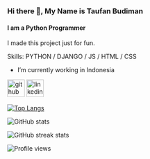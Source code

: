 ### Hi there 👋, My Name is Taufan Budiman
#### I am a Python Programmer

I made this project just for fun.

Skills: PYTHON / DJANGO / JS / HTML / CSS

- I’m currently working in Indonesia


[<img src='https://cdn.jsdelivr.net/npm/simple-icons@3.0.1/icons/github.svg' alt='github' height='40'>](https://github.com/taufanbudiman)  [<img src='https://cdn.jsdelivr.net/npm/simple-icons@3.0.1/icons/linkedin.svg' alt='linkedin' height='40'>](https://www.linkedin.com/in/taufanbudiman/)  

[![Top Langs](https://github-readme-stats.vercel.app/api/top-langs/?username=taufanbudiman&layout=compact)](https://github.com/anuraghazra/github-readme-stats)

![GitHub stats](https://github-readme-stats.vercel.app/api?username=taufanbudiman&show_icons=true)  

![GitHub streak stats](https://github-readme-streak-stats.herokuapp.com/?user=taufanbudiman)  

![Profile views](https://gpvc.arturio.dev/taufanbudiman)  
